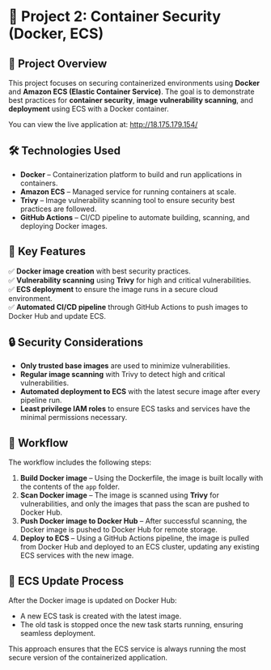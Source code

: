 # 🐳 Project 2: Container Security (Docker, ECS)

## 📌 Project Overview
This project focuses on securing containerized environments using **Docker** and **Amazon ECS (Elastic Container Service)**. The goal is to demonstrate best practices for **container security**, **image vulnerability scanning**, and **deployment** using ECS with a Docker container.

You can view the live application at: http://18.175.179.154/

## 🛠️ Technologies Used
- **Docker** – Containerization platform to build and run applications in containers.
- **Amazon ECS** – Managed service for running containers at scale.
- **Trivy** – Image vulnerability scanning tool to ensure security best practices are followed.
- **GitHub Actions** – CI/CD pipeline to automate building, scanning, and deploying Docker images.

## 🔑 Key Features
✅ **Docker image creation** with best security practices.  
✅ **Vulnerability scanning** using **Trivy** for high and critical vulnerabilities.  
✅ **ECS deployment** to ensure the image runs in a secure cloud environment.  
✅ **Automated CI/CD pipeline** through GitHub Actions to push images to Docker Hub and update ECS.  

## 🔒 Security Considerations
- **Only trusted base images** are used to minimize vulnerabilities.  
- **Regular image scanning** with Trivy to detect high and critical vulnerabilities.  
- **Automated deployment to ECS** with the latest secure image after every pipeline run.  
- **Least privilege IAM roles** to ensure ECS tasks and services have the minimal permissions necessary.  

## 📝 Workflow
The workflow includes the following steps:

1. **Build Docker image** – Using the Dockerfile, the image is built locally with the contents of the `app` folder.
2. **Scan Docker image** – The image is scanned using **Trivy** for vulnerabilities, and only the images that pass the scan are pushed to Docker Hub.
3. **Push Docker image to Docker Hub** – After successful scanning, the Docker image is pushed to Docker Hub for remote storage.
4. **Deploy to ECS** – Using a GitHub Actions pipeline, the image is pulled from Docker Hub and deployed to an ECS cluster, updating any existing ECS services with the new image.

## 🔄 ECS Update Process
After the Docker image is updated on Docker Hub:
- A new ECS task is created with the latest image.
- The old task is stopped once the new task starts running, ensuring seamless deployment.

This approach ensures that the ECS service is always running the most secure version of the containerized application.